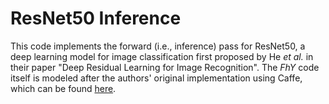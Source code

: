 # ResNet50 Inference

This code implements the forward (i.e., inference) pass for ResNet50, a deep learning model for image classification first proposed by He *et al.* in their paper "Deep Residual Learning for Image Recognition".
The *FhY* code itself is modeled after the authors' original implementation using Caffe, which can be found [here](https://github.com/KaimingHe/deep-residual-networks).
